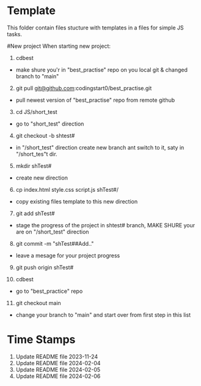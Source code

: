 # Template

This folder contain files stucture with templates in a files for simple JS tasks.

#New project
When starting new project:

1. cdbest

- make shure you'r in "best_practise" repo on you local git & changed branch to "main"

2. git pull git@github.com:codingstart0/best_practise.git

- pull newest version of "best_practise" repo from remote github

3. cd JS/short_test

- go to "short_test" direction

4. git checkout -b shtest#

- in "/short_test" direction create new branch ant switch to it, saty in "/short_tes"t dir.

5. mkdir shTest#

- create new direction

6. cp index.html style.css script.js shTest#/

- copy existing files template to this new direction

7. git add shTest#

- stage the progress of the project in shtest# branch, MAKE SHURE your are on "/short_test" direction

8. git commit -m "shTest##Add.."

- leave a mesage for your project progress

9. git push origin shTest#

10. cdbest

- go to "best_practice" repo

11. git checkout main

- change your branch to "main" and start over from first step in this list

# Time Stamps

1. Update README file 2023-11-24
2. Update README file 2024-02-04
3. Update README file 2024-02-05
4. Update README file 2024-02-06
